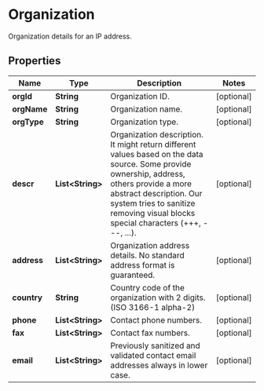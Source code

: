 

# Organization

Organization details for an IP address.

## Properties

| Name | Type | Description | Notes |
|------------ | ------------- | ------------- | -------------|
|**orgId** | **String** | Organization ID. |  [optional] |
|**orgName** | **String** | Organization name. |  [optional] |
|**orgType** | **String** | Organization type. |  [optional] |
|**descr** | **List&lt;String&gt;** | Organization description. It might return different values based on the data source. Some provide ownership, address, others provide a more abstract description. Our system tries to sanitize removing visual blocks special characters (+++, ---, ...). |  [optional] |
|**address** | **List&lt;String&gt;** | Organization address details. No standard address format is guaranteed. |  [optional] |
|**country** | **String** | Country code of the organization with 2 digits. (ISO 3166-1 alpha-2) |  [optional] |
|**phone** | **List&lt;String&gt;** | Contact phone numbers. |  [optional] |
|**fax** | **List&lt;String&gt;** | Contact fax numbers. |  [optional] |
|**email** | **List&lt;String&gt;** | Previously sanitized and validated contact email addresses always in lower case. |  [optional] |



